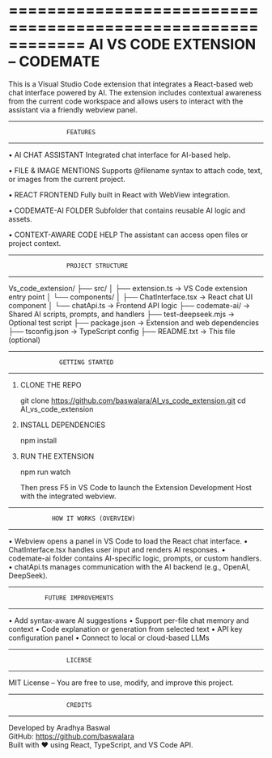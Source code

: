 ============================================================
                AI VS CODE EXTENSION – CODEMATE
============================================================

This is a Visual Studio Code extension that integrates a React-based web chat interface powered by AI. 
The extension includes contextual awareness from the current code workspace and allows users to interact 
with the assistant via a friendly webview panel.

------------------------------------------------------------
                    FEATURES
------------------------------------------------------------

• AI CHAT ASSISTANT
  Integrated chat interface for AI-based help.

• FILE & IMAGE MENTIONS
  Supports @filename syntax to attach code, text, or images from the current project.

• REACT FRONTEND
  Fully built in React with WebView integration.

• CODEMATE-AI FOLDER
  Subfolder that contains reusable AI logic and assets.

• CONTEXT-AWARE CODE HELP
  The assistant can access open files or project context.


------------------------------------------------------------
                    PROJECT STRUCTURE
------------------------------------------------------------

Vs_code_extension/
├── src/
│   ├── extension.ts              → VS Code extension entry point
│   └── components/
│       ├── ChatInterface.tsx     → React chat UI component
│       └── chatApi.ts            → Frontend API logic
├── codemate-ai/                  → Shared AI scripts, prompts, and handlers
├── test-deepseek.mjs             → Optional test script
├── package.json                  → Extension and web dependencies
├── tsconfig.json                 → TypeScript config
├── README.txt                    → This file (optional)

------------------------------------------------------------
                  GETTING STARTED
------------------------------------------------------------

1. CLONE THE REPO

   git clone https://github.com/baswalara/AI_vs_code_extension.git
   cd AI_vs_code_extension

2. INSTALL DEPENDENCIES

   npm install

3. RUN THE EXTENSION

   npm run watch

   Then press F5 in VS Code to launch the Extension Development Host 
   with the integrated webview.


------------------------------------------------------------
                HOW IT WORKS (OVERVIEW)
------------------------------------------------------------

• Webview opens a panel in VS Code to load the React chat interface.
• ChatInterface.tsx handles user input and renders AI responses.
• codemate-ai folder contains AI-specific logic, prompts, or custom handlers.
• chatApi.ts manages communication with the AI backend (e.g., OpenAI, DeepSeek).


------------------------------------------------------------
              FUTURE IMPROVEMENTS
------------------------------------------------------------

• Add syntax-aware AI suggestions
• Support per-file chat memory and context
• Code explanation or generation from selected text
• API key configuration panel
• Connect to local or cloud-based LLMs


------------------------------------------------------------
                    LICENSE
------------------------------------------------------------

MIT License – You are free to use, modify, and improve this project.


------------------------------------------------------------
                    CREDITS
------------------------------------------------------------

Developed by Aradhya Baswal  
GitHub: https://github.com/baswalara  
Built with ❤️ using React, TypeScript, and VS Code API.
